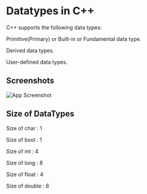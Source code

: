 
# Datatypes in C++

C++ supports the following data types:

Primitive(Primary) or Built-in or Fundamental data type.

Derived data types.

User-defined data types.


## Screenshots

![App Screenshot](https://media.geeksforgeeks.org/wp-content/cdn-uploads/20191113115600/DatatypesInC.png)


## Size of DataTypes 

Size of char : 1

Size of bool : 1

Size of int : 4

Size of long : 8

Size of float : 4

Size of double : 8

